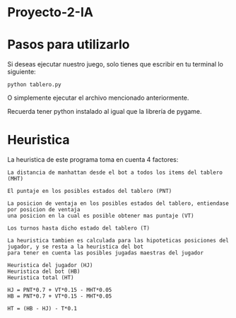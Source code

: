 # Proyecto-2-IA

# Pasos para utilizarlo
Si deseas ejecutar nuestro juego, solo tienes que escribir en tu terminal lo siguiente:

    python tablero.py

O simplemente ejecutar el archivo mencionado anteriormente.

Recuerda tener python instalado al igual que la librería de pygame.

# Heuristica

La heuristica de este programa toma en cuenta 4 factores: 

    La distancia de manhattan desde el bot a todos los items del tablero (MHT)
    
    El puntaje en los posibles estados del tablero (PNT)
    
    La posicion de ventaja en los posibles estados del tablero, entiendase por posicion de ventaja
    una posicion en la cual es posible obtener mas puntaje (VT)
    
    Los turnos hasta dicho estado del tablero (T)
    
    La heuristica tambien es calculada para las hipoteticas posiciones del jugador, y se resta a la heuristica del bot
    para tener en cuenta las posibles jugadas maestras del jugador
    
    Heuristica del jugador (HJ)
    Heuristica del bot (HB)
    Heuristica total (HT)
    
    HJ = PNT*0.7 + VT*0.15 - MHT*0.05
    HB = PNT*0.7 + VT*0.15 - MHT*0.05
    
    HT = (HB - HJ) - T*0.1
    
    
    
